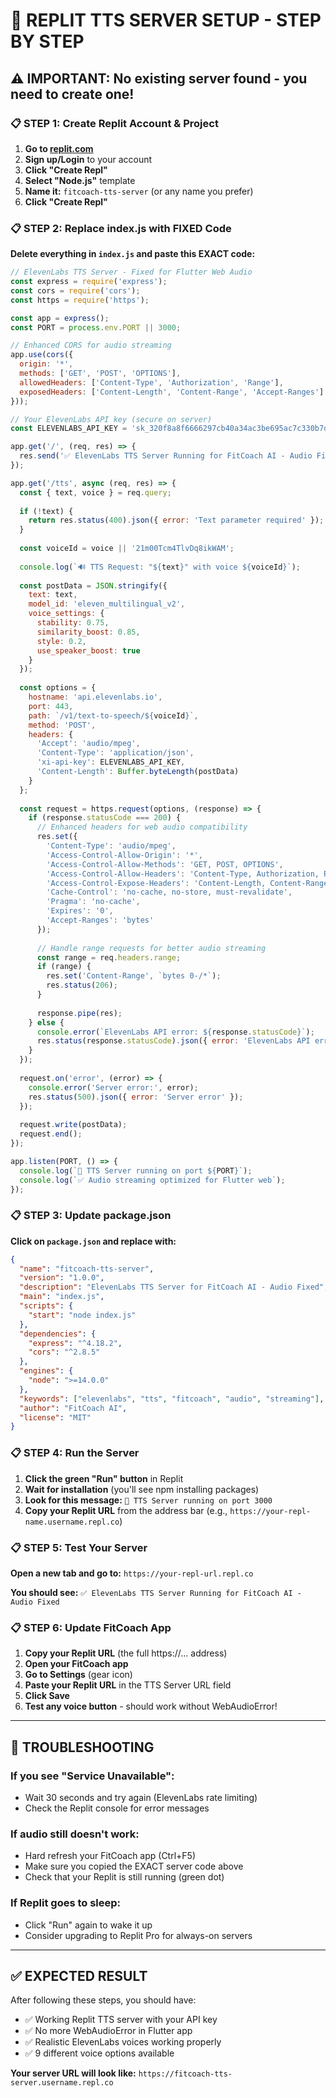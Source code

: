 # 🚀 REPLIT TTS SERVER SETUP - STEP BY STEP

## ⚠️ IMPORTANT: No existing server found - you need to create one!

### 📋 **STEP 1: Create Replit Account & Project**

1. **Go to [replit.com](https://replit.com)**
2. **Sign up/Login** to your account
3. **Click "Create Repl"**
4. **Select "Node.js"** template
5. **Name it:** `fitcoach-tts-server` (or any name you prefer)
6. **Click "Create Repl"**

### 📋 **STEP 2: Replace index.js with FIXED Code**

**Delete everything in `index.js` and paste this EXACT code:**

```javascript
// ElevenLabs TTS Server - Fixed for Flutter Web Audio
const express = require('express');
const cors = require('cors');
const https = require('https');

const app = express();
const PORT = process.env.PORT || 3000;

// Enhanced CORS for audio streaming
app.use(cors({
  origin: '*',
  methods: ['GET', 'POST', 'OPTIONS'],
  allowedHeaders: ['Content-Type', 'Authorization', 'Range'],
  exposedHeaders: ['Content-Length', 'Content-Range', 'Accept-Ranges']
}));

// Your ElevenLabs API key (secure on server)
const ELEVENLABS_API_KEY = 'sk_320f8a8f6666297cb40a34ac3be695ac7c330b7d79cb3d44';

app.get('/', (req, res) => {
  res.send('✅ ElevenLabs TTS Server Running for FitCoach AI - Audio Fixed');
});

app.get('/tts', async (req, res) => {
  const { text, voice } = req.query;
  
  if (!text) {
    return res.status(400).json({ error: 'Text parameter required' });
  }
  
  const voiceId = voice || '21m00Tcm4TlvDq8ikWAM';
  
  console.log(`🔊 TTS Request: "${text}" with voice ${voiceId}`);
  
  const postData = JSON.stringify({
    text: text,
    model_id: 'eleven_multilingual_v2',
    voice_settings: {
      stability: 0.75,
      similarity_boost: 0.85,
      style: 0.2,
      use_speaker_boost: true
    }
  });
  
  const options = {
    hostname: 'api.elevenlabs.io',
    port: 443,
    path: `/v1/text-to-speech/${voiceId}`,
    method: 'POST',
    headers: {
      'Accept': 'audio/mpeg',
      'Content-Type': 'application/json',
      'xi-api-key': ELEVENLABS_API_KEY,
      'Content-Length': Buffer.byteLength(postData)
    }
  };
  
  const request = https.request(options, (response) => {
    if (response.statusCode === 200) {
      // Enhanced headers for web audio compatibility
      res.set({
        'Content-Type': 'audio/mpeg',
        'Access-Control-Allow-Origin': '*',
        'Access-Control-Allow-Methods': 'GET, POST, OPTIONS',
        'Access-Control-Allow-Headers': 'Content-Type, Authorization, Range',
        'Access-Control-Expose-Headers': 'Content-Length, Content-Range, Accept-Ranges',
        'Cache-Control': 'no-cache, no-store, must-revalidate',
        'Pragma': 'no-cache',
        'Expires': '0',
        'Accept-Ranges': 'bytes'
      });
      
      // Handle range requests for better audio streaming
      const range = req.headers.range;
      if (range) {
        res.set('Content-Range', `bytes 0-/*`);
        res.status(206);
      }
      
      response.pipe(res);
    } else {
      console.error(`ElevenLabs API error: ${response.statusCode}`);
      res.status(response.statusCode).json({ error: 'ElevenLabs API error' });
    }
  });
  
  request.on('error', (error) => {
    console.error('Server error:', error);
    res.status(500).json({ error: 'Server error' });
  });
  
  request.write(postData);
  request.end();
});

app.listen(PORT, () => {
  console.log(`🚀 TTS Server running on port ${PORT}`);
  console.log(`✅ Audio streaming optimized for Flutter web`);
});
```

### 📋 **STEP 3: Update package.json**

**Click on `package.json` and replace with:**

```json
{
  "name": "fitcoach-tts-server",
  "version": "1.0.0",
  "description": "ElevenLabs TTS Server for FitCoach AI - Audio Fixed",
  "main": "index.js",
  "scripts": {
    "start": "node index.js"
  },
  "dependencies": {
    "express": "^4.18.2",
    "cors": "^2.8.5"
  },
  "engines": {
    "node": ">=14.0.0"
  },
  "keywords": ["elevenlabs", "tts", "fitcoach", "audio", "streaming"],
  "author": "FitCoach AI",
  "license": "MIT"
}
```

### 📋 **STEP 4: Run the Server**

1. **Click the green "Run" button** in Replit
2. **Wait for installation** (you'll see npm installing packages)
3. **Look for this message:** `🚀 TTS Server running on port 3000`
4. **Copy your Replit URL** from the address bar (e.g., `https://your-repl-name.username.repl.co`)

### 📋 **STEP 5: Test Your Server**

**Open a new tab and go to:** `https://your-repl-url.repl.co`

**You should see:** `✅ ElevenLabs TTS Server Running for FitCoach AI - Audio Fixed`

### 📋 **STEP 6: Update FitCoach App**

1. **Copy your Replit URL** (the full https://... address)
2. **Open your FitCoach app**
3. **Go to Settings** (gear icon)
4. **Paste your Replit URL** in the TTS Server URL field
5. **Click Save**
6. **Test any voice button** - should work without WebAudioError!

---

## 🔧 **TROUBLESHOOTING**

### If you see "Service Unavailable":
- Wait 30 seconds and try again (ElevenLabs rate limiting)
- Check the Replit console for error messages

### If audio still doesn't work:
- Hard refresh your FitCoach app (Ctrl+F5)
- Make sure you copied the EXACT server code above
- Check that your Replit is still running (green dot)

### If Replit goes to sleep:
- Click "Run" again to wake it up
- Consider upgrading to Replit Pro for always-on servers

---

## ✅ **EXPECTED RESULT**

After following these steps, you should have:
- ✅ Working Replit TTS server with your API key
- ✅ No more WebAudioError in Flutter app
- ✅ Realistic ElevenLabs voices working properly
- ✅ 9 different voice options available

**Your server URL will look like:** `https://fitcoach-tts-server.username.repl.co`